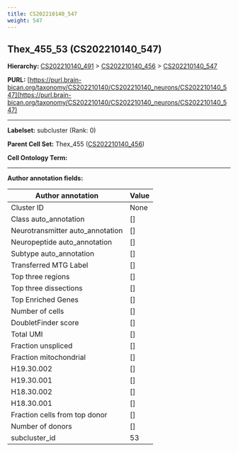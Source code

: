 ```yaml
---
title: CS202210140_547
weight: 547
---
```

## Thex_455_53 (CS202210140_547)
<b>Hierarchy: </b>
[CS202210140_491](../CS202210140_491) >
[CS202210140_456](../CS202210140_456) >
[CS202210140_547](../CS202210140_547)

**PURL:** [https://purl.brain-bican.org/taxonomy/CS202210140/CS202210140_neurons/CS202210140_547](https://purl.brain-bican.org/taxonomy/CS202210140/CS202210140_neurons/CS202210140_547)

---


**Labelset:** subcluster (Rank: 0)

**Parent Cell Set:** Thex_455 ([CS202210140_456](../CS202210140_456))



**Cell Ontology Term:** 

[MARKER GENES.]: #


---

[TRANSFERRED ANNOTATIONS.]: #


[AUTHOR ANNOTATION FIELDS.]: #


**Author annotation fields:**

| Author annotation | Value |
|-------------------|-------|
|Cluster ID|None|
|Class auto_annotation|[]|
|Neurotransmitter auto_annotation|[]|
|Neuropeptide auto_annotation|[]|
|Subtype auto_annotation|[]|
|Transferred MTG Label|[]|
|Top three regions|[]|
|Top three dissections|[]|
|Top Enriched Genes|[]|
|Number of cells|[]|
|DoubletFinder score|[]|
|Total UMI|[]|
|Fraction unspliced|[]|
|Fraction mitochondrial|[]|
|H19.30.002|[]|
|H19.30.001|[]|
|H18.30.002|[]|
|H18.30.001|[]|
|Fraction cells from top donor|[]|
|Number of donors|[]|
|subcluster_id|53|
